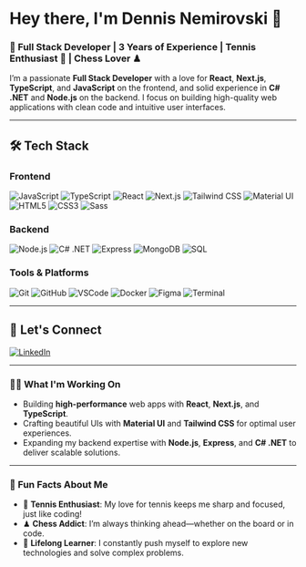 # Hey there, I'm **Dennis Nemirovski** 👋

### 🚀 Full Stack Developer | 3 Years of Experience | Tennis Enthusiast 🎾 | Chess Lover ♟

I’m a passionate **Full Stack Developer** with a love for **React**, **Next.js**, **TypeScript**, and **JavaScript** on the frontend, and solid experience in **C# .NET** and **Node.js** on the backend. I focus on building high-quality web applications with clean code and intuitive user interfaces.

---

## 🛠 Tech Stack

### Frontend
![JavaScript](https://img.shields.io/badge/-JavaScript-F7DF1E?style=flat&logo=javascript&logoColor=black)
![TypeScript](https://img.shields.io/badge/-TypeScript-007ACC?style=flat&logo=typescript&logoColor=white)
![React](https://img.shields.io/badge/-React-61DAFB?style=flat&logo=react&logoColor=black)
![Next.js](https://img.shields.io/badge/-Next.js-000000?style=flat&logo=next.js&logoColor=white)
![Tailwind CSS](https://img.shields.io/badge/-Tailwind%20CSS-38B2AC?style=flat&logo=tailwind-css&logoColor=white)
![Material UI](https://img.shields.io/badge/-Material%20UI-0081CB?style=flat&logo=material-ui&logoColor=white)
![HTML5](https://img.shields.io/badge/-HTML5-E34F26?style=flat&logo=html5&logoColor=white)
![CSS3](https://img.shields.io/badge/-CSS3-1572B6?style=flat&logo=css3&logoColor=white)
![Sass](https://img.shields.io/badge/-Sass-CC6699?style=flat&logo=sass&logoColor=white)

### Backend
![Node.js](https://img.shields.io/badge/-Node.js-339933?style=flat&logo=node.js&logoColor=white)
![C# .NET](https://img.shields.io/badge/-C%23%20.NET-512BD4?style=flat&logo=.net&logoColor=white)
![Express](https://img.shields.io/badge/-Express-000000?style=flat&logo=express&logoColor=white)
![MongoDB](https://img.shields.io/badge/-MongoDB-47A248?style=flat&logo=mongodb&logoColor=white)
![SQL](https://img.shields.io/badge/-SQL-4479A1?style=flat&logo=postgresql&logoColor=white)

### Tools & Platforms
![Git](https://img.shields.io/badge/-Git-F05032?style=flat&logo=git&logoColor=white)
![GitHub](https://img.shields.io/badge/-GitHub-181717?style=flat&logo=github&logoColor=white)
![VSCode](https://img.shields.io/badge/-VS%20Code-007ACC?style=flat&logo=visual-studio-code&logoColor=white)
![Docker](https://img.shields.io/badge/-Docker-2496ED?style=flat&logo=docker&logoColor=white)
![Figma](https://img.shields.io/badge/-Figma-F24E1E?style=flat&logo=figma&logoColor=white)
![Terminal](https://img.shields.io/badge/-Terminal-000000?style=flat&logo=powershell&logoColor=white)

---

## 🔗 Let's Connect

[![LinkedIn](https://img.shields.io/badge/-LinkedIn-0077B5?style=flat&logo=linkedin&logoColor=white)](https://linkedin.com/in/dennis-nemirovsky-308b19201)

---

### 👨‍💻 What I'm Working On

- Building **high-performance** web apps with **React**, **Next.js**, and **TypeScript**.
- Crafting beautiful UIs with **Material UI** and **Tailwind CSS** for optimal user experiences.
- Expanding my backend expertise with **Node.js**, **Express**, and **C# .NET** to deliver scalable solutions.

---

### 🌱 Fun Facts About Me

- 🎾 **Tennis Enthusiast**: My love for tennis keeps me sharp and focused, just like coding!
- ♟ **Chess Addict**: I’m always thinking ahead—whether on the board or in code.
- 🔄 **Lifelong Learner**: I constantly push myself to explore new technologies and solve complex problems.

